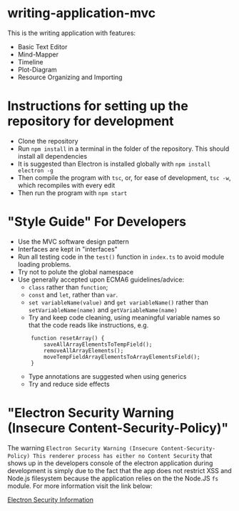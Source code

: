 # writing-application-mvc
 
This is the writing application with features:
* Basic Text Editor
* Mind-Mapper
* Timeline
* Plot-Diagram
* Resource Organizing and Importing

# Instructions for setting up the repository for development
* Clone the repository
* Run `npm install` in a terminal in the folder of the repository. This should install all dependencies
* It is suggested than Electron is installed globally with `npm install electron -g`
* Then compile the program with `tsc`, or, for ease of development, `tsc -w`, which recompiles with every edit
* Then run the program with `npm start`

# "Style Guide" For Developers
* Use the MVC software design pattern
* Interfaces are kept in "interfaces"
* Run all testing code in the `test()` function in `index.ts` to avoid module loading problems.
* Try not to polute the global namespace
* Use generally accepted upon ECMA6 guidelines/advice:
  *  `class` rather than `function`;
  *  `const` and `let`, rather than `var`.
  *  `set variableName(value)` and `get variableName()` rather than `setVariableName(name)` and `getVariableName(name)`
  *  Try and keep code cleaning, using meaningful variable names so that the code reads like instructions, e.g.
    ```
        function resetArray() {
            saveAllArrayElementsToTempField();
            removeAllArrayElements();
            moveTempFieldArrayElementsToArrayElementsField();
        }
    ```
  * Type annotations are suggested when using generics
  * Try and reduce side effects
# "Electron Security Warning (Insecure Content-Security-Policy)"
The warning `Electron Security Warning (Insecure Content-Security-Policy) This renderer process has either no Content Security` that shows up in the developers console of the electron application during development is simply due to the 
fact that the app does not restrict XSS and Node.js filesystem because the application relies on the the Node.JS `fs` module. For more information visit the link below:

[Electron Security Information](https://www.electronjs.org/docs/tutorial/security)